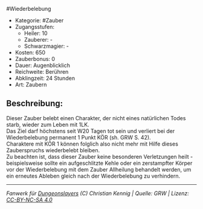 #Wiederbelebung  
- Kategorie: #Zauber  
- Zugangsstufen:  
  - Heiler: 10  
  - Zauberer: -  
  - Schwarzmagier: -  
- Kosten: 650  
- Zauberbonus: 0  
- Dauer: Augenblicklich  
- Reichweite: Berühren  
- Abklingzeit: 24 Stunden  
- Art: Zaubern     

## Beschreibung:
Dieser Zauber belebt einen Charakter, der nicht eines natürlichen Todes starb, wieder zum Leben mit 1LK.<br>Das Ziel darf höchstens seit W20 Tagen tot sein und verliert bei der Wiederbelebung permanent 1 Punkt KÖR (sh. GRW S. 42).<br>Charaktere mit KÖR 1 können folglich also nicht mehr mit Hilfe dieses Zauberspruchs wiederbelebt bleiben.<br>Zu beachten ist, dass dieser Zauber keine besonderen Verletzungen heilt - beispielsweise sollte ein aufgeschlitzte Kehle oder ein zerstampfter Körper vor der Wiederbelebung mit dem Zauber Allheilung behandelt werden, um ein erneutes Ableben gleich nach der Wiederbelebung zu verhindern.


___
*Fanwerk für [Dungeonslayers](https://www.dungeonslayers.net/) (C) Christian Kennig | Quelle: GRW | Lizenz: [CC-BY-NC-SA 4.0](https://creativecommons.org/licenses/by-nc-sa/4.0/deed.de)*
